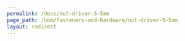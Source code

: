 ```yaml
---
permalink: /docs/nut-driver-5-5mm
page_path: /bom/fasteners-and-hardware/nut-driver-5-5mm
layout: redirect
---
```


